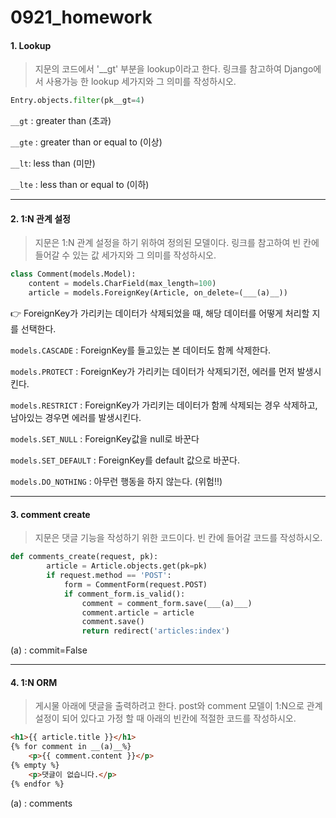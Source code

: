# 0921_homework

#### 1. Lookup

> 지문의 코드에서 '__gt' 부분을 lookup이라고 한다. 링크를 참고하여 Django에서 사용가능 한 lookup 세가지와 그 의미를 작성하시오.

```python
Entry.objects.filter(pk__gt=4)
```

`__gt` : greater than (초과)

`__gte` : greater than or equal to (이상)

`__lt`: less than (미만)

`__lte` : less than or equal to (이하)

---

#### 2. 1:N 관계 설정 

> 지문은 1:N 관계 설정을 하기 위하여 정의된 모델이다. 링크를 참고하여 빈 칸에 들어갈 수 있는 값 세가지와 그 의미를 작성하시오.

```python
class Comment(models.Model):
    content = models.CharField(max_length=100)
    article = models.ForeignKey(Article, on_delete=(___(a)__))
```

👉 ForeignKey가 가리키는 데이터가 삭제되었을 때,  해당 데이터를 어떻게 처리할 지를 선택한다.

`models.CASCADE` :  ForeignKey를 들고있는 본 데이터도 함께 삭제한다.

`models.PROTECT` :  ForeignKey가 가리키는 데이터가 삭제되기전, 에러를 먼저 발생시킨다.

`models.RESTRICT` : ForeignKey가 가리키는 데이터가 함께 삭제되는 경우 삭제하고,  남아있는 경우면 에러를 								발생시킨다.

`models.SET_NULL` : ForeignKey값을 null로 바꾼다

`models.SET_DEFAULT` : ForeignKey를 default 값으로 바꾼다.

`models.DO_NOTHING` : 아무런 행동을 하지 않는다. (위험!!)

---

#### 3. comment create

> 지문은 댓글 기능을 작성하기 위한 코드이다. 빈 칸에 들어갈 코드를 작성하시오.

```python
def comments_create(request, pk):
        article = Article.objects.get(pk=pk)
        if request.method == 'POST':
            form = CommentForm(request.POST)
        	if comment_form.is_valid():
           		comment = comment_form.save(___(a)___)
            	comment.article = article
            	comment.save()
            	return redirect('articles:index')
```

(a) : commit=False

---

#### 4. 1:N ORM

> 게시물 아래에 댓글을 출력하려고 한다. post와 comment 모델이 1:N으로 관계설정이 되어 있다고 가정 할 때 아래의 빈칸에 적절한 코드를 작성하시오.

```html
<h1>{{ article.title }}</h1>
{% for comment in __(a)__%}
	<p>{{ comment.content }}</p>
{% empty %}
	<p>댓글이 없습니다.</p>
{% endfor %}
```

(a) : comments